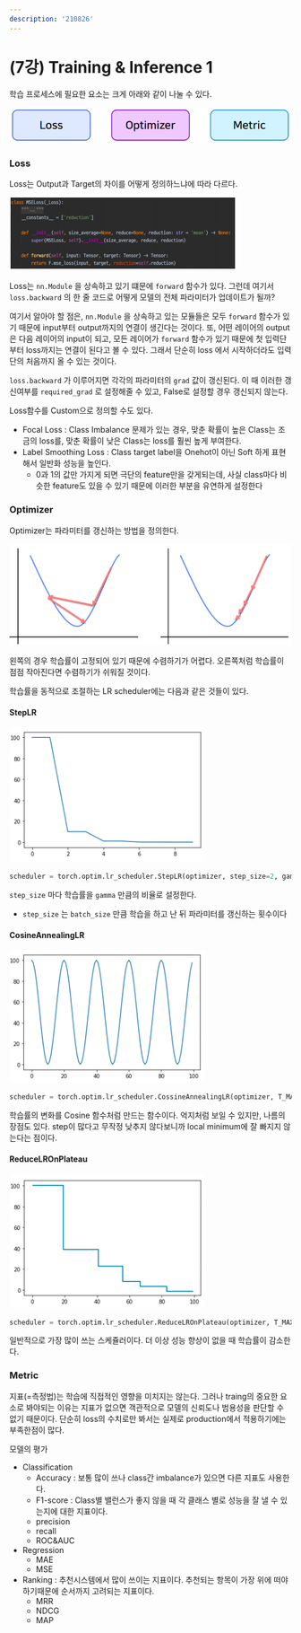```yaml
---
description: '210826'
---
```


# \(7강\) Training & Inference 1

학습 프로세스에 필요한 요소는 크게 아래와 같이 나눌 수 있다.

![](../../../.gitbook/assets/image%20%281004%29.png)



### Loss

Loss는 Output과 Target의 차이를 어떻게 정의하느냐에 따라 다르다. 

![](../../../.gitbook/assets/image%20%281002%29.png)

Loss는 `nn.Module` 을 상속하고 있기 떄문에 `forward` 함수가 있다. 그런데 여기서 `loss.backward` 의 한 줄 코드로 어떻게 모델의 전체 파라미터가 업데이트가 될까?

여기서 알아야 할 점은, `nn.Module` 을 상속하고 있는 모듈들은 모두 `forward` 함수가 있기 때문에 input부터 output까지의 연결이 생긴다는 것이다. 또, 어떤 레이어의 output은 다음 레이어의 input이 되고, 모든 레이어가 `forward` 함수가 있기 때문에 첫 입력단부터 loss까지는 연결이 된다고 볼 수 있다. 그래서 단순히 loss 에서 시작하더라도 입력단의 처음까지 올 수 있는 것이다.

`loss.backward` 가 이루어지면 각각의 파라미터의 `grad` 값이 갱신된다. 이 때 이러한 갱신여부를 `required_grad` 로 설정해줄 수 있고, False로 설정할 경우 갱신되지 않는다.



Loss함수를 Custom으로 정의할 수도 있다.

* Focal Loss : Class Imbalance 문제가 있는 경우, 맞춘 확률이 높은 Class는 조금의 loss를, 맞춘 확률이 낮은 Class는 loss를 훨씬 높게 부여한다.
* Label Smoothing Loss : Class target label을 Onehot이 아닌 Soft 하게 표현해서 일반화 성능을 높인다.
  * 0과 1의 값만 가지게 되면 극단의 feature만을 갖게되는데, 사실 class마다 비슷한 feature도 있을 수 있기 때문에 이러한 부분을 유연하게 설정한다



### Optimizer

Optimizer는 파라미터를 갱신하는 방법을 정의한다.

![](../../../.gitbook/assets/image%20%281001%29.png)

왼쪽의 경우 학습률이 고정되어 있기 때문에 수렴하기가 어렵다. 오른쪽처럼 학습률이 점점 작아진다면 수렴하기가 쉬워질 것이다.

학습률을 동적으로 조절하는 LR scheduler에는 다음과 같은 것들이 있다.

#### StepLR

![](../../../.gitbook/assets/image%20%281000%29.png)

```python
scheduler = torch.optim.lr_scheduler.StepLR(optimizer, step_size=2, gamma=0.1)
```

`step_size` 마다 학습률을 `gamma` 만큼의 비율로 설정한다.

* `step_size` 는 `batch_size` 만큼 학습을 하고 난 뒤 파라미터를 갱신하는 횟수이다



#### CosineAnnealingLR

![](../../../.gitbook/assets/image%20%28998%29.png)

```python
scheduler = torch.optim.lr_scheduler.CossineAnnealingLR(optimizer, T_MAX=10, eta_min=0))
```

학습률의 변화를 Cosine 함수처럼 만드는 함수이다. 억지처럼 보일 수 있지만, 나름의 장점도 있다. step이 많다고 무작정 낮추지 않다보니까 local minimum에 잘 빠지지 않는다는 점이다.



#### ReduceLROnPlateau

![](../../../.gitbook/assets/image%20%281005%29.png)

```python
scheduler = torch.optim.lr_scheduler.ReduceLROnPlateau(optimizer, T_MAX=10, eta_min=0))
```

일반적으로 가장 많이 쓰는 스케쥴러이다. 더 이상 성능 향상이 없을 때 학습률이 감소한다.



### Metric

지표\(=측정법\)는 학습에 직접적인 영향을 미치지는 않는다. 그러나 traing의 중요한 요소로 봐야되는 이유는 지표가 없으면 객관적으로 모델의 신뢰도나 범용성을 판단할 수 없기 때문이다. 단순히 loss의 수치로만 봐서는 실제로 production에서 적용하기에는 부족한점이 많다.



모델의 평가

* Classification
  * Accuracy : 보통 많이 쓰나 class간 imbalance가 있으면 다른 지표도 사용한다.
  * F1-score : Class별 밸런스가 좋지 않을 때 각 클래스 별로 성능을 잘 낼 수 있는지에 대한 지표이다.
  * precision
  * recall
  * ROC&AUC
* Regression
  * MAE
  * MSE
* Ranking : 추천시스템에서 많이 쓰이는 지표이다. 추천되는 항목이 가장 위에 떠야 하기때문에 순서까지 고려되는 지표이다.
  * MRR
  * NDCG
  * MAP







